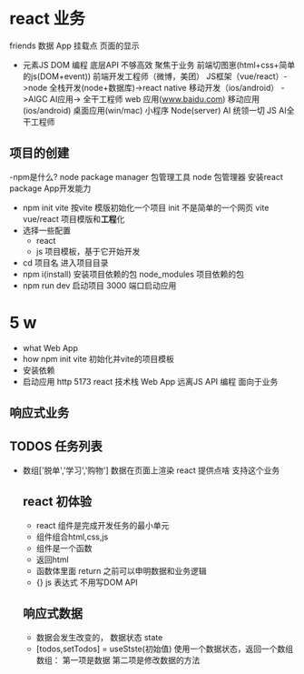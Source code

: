 # react 业务
friends 数据
App 
挂载点 
页面的显示 
- 元素JS
   DOM 编程 
   底层API 不够高效
   聚焦于业务
   前端切图崽(html+css+简单的js(DOM+event))        前端开发工程师（微博，美团）
   JS框架（vue/react）->node 全栈开发(node+数据库)->react native 移动开发（ios/android）
   ->AIGC AI应用-> 全干工程师 
   web 应用(www.baidu.com) 移动应用(ios/android) 桌面应用(win/mac) 小程序
   Node(server)  AI 统领一切 JS AI全干工程师  

## **项目**的创建
-npm是什么?  node package manager 包管理工具
 node  包管理器 安装react package App开发能力
 - npm init vite 
 按vite 模版初始化一个项目 init  不是简单的一个网页
 vite vue/react 项目模版和**工程**化
 - 选择一些配置
   - react
   - js 
   项目模板，基于它开始开发 
- cd 项目名 进入项目目录
- npm i(install) 安装项目依赖的包
  node_modules  项目依赖的包
- npm run dev 启动项目
   3000 端口启动应用 


# 5 w
- what Web App
- how npm init vite 初始化并vite的项目模板
- 安装依赖
- 启动应用 http 5173 react 技术栈 Web App
远离JS API 编程 面向于业务 

## 响应式业务
## TODOS 任务列表
-  数组['脱单','学习','购物']
   数据在页面上渲染 react 提供点啥 支持这个业务


   ## react 初体验
   - react 组件是完成开发任务的最小单元 
   - 组件组合html,css,js
   - 组件是一个函数
   - 返回html 
   - 函数体里面 return 之前可以申明数据和业务逻辑
   - {} js 表达式 不用写DOM API


   ## 响应式数据
   - 数据会发生改变的， 数据状态 state
   - [todos,setTodos] = useStste(初始值) 使用一个数据状态，返回一个数组
   数组：
       第一项是数据
       第二项是修改数据的方法


 